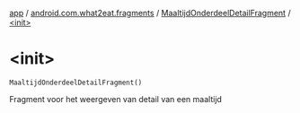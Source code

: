 [app](../../index.md) / [android.com.what2eat.fragments](../index.md) / [MaaltijdOnderdeelDetailFragment](index.md) / [&lt;init&gt;](./-init-.md)

# &lt;init&gt;

`MaaltijdOnderdeelDetailFragment()`

Fragment voor het weergeven van detail van een maaltijd

